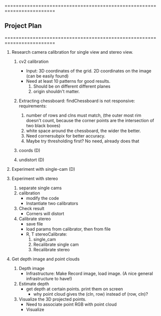  ========================================================================
 ## Project Plan 
 ========================================================================
1. Research camera calibration for single view and stereo view. 
    1. cv2 calibration  
        - Input: 3D coordinates of the grid. 2D coordinates on the image (can be easily found)
        - Need at least 10 patterns for good results. 
            1. Should be on different different planes
            2. origin shouldn't matter. 
    2. Extracting chessboard: findChessboard is not responsive: requirements: 
        1. number of rows and clns must match, (the outer most rim doesn't count, because the corner points are the intersection of two black boxes)
        2. white space around the chessboard, the wider the better. 
        3. Need cornersubpix for better accuracy. 
        4. Maybe try thresholding first? No need, already does that

    3. coords (D)
    4. undistort (D)

2. Experiment with single-cam (D)

3. Experiment with stereo
    1. separate single cams 
    2. calibration 
        - modify the code
        - Instantiate two calibrators
    3. Check result 
        - Corners will distort
    4. Calibrate stereo
        - save file 
        - load params from calibrator, then from file 
        - R, T stereoCalibrate: 
            1. single_cam 
            2. Recalibrate single cam 
            3. Recalibrate stereo

4. Get depth image and point clouds
    1. Depth image
        - Infrastructure: Make Record image, load image. (A nice general infrastructure to have!)
    2. Estimate depth
        - get depth at certain points. print them on screen
            - why point cloud gives the (cln, row) instead of (row, cln)?
    3. Visualize the 3D projected points. 
        - Need to associate point RGB with point cloud 
        - Visualize


    
